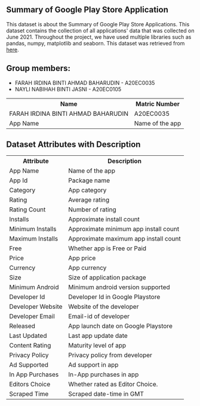## Summary of Google Play Store Application 

This dataset is about the Summary of Google Play Store Applications. This dataset contains the collection of all applications' data that was collected on June 2021. Throughout the project, we have used multiple libraries such as pandas, numpy, matplotlib and seaborn. This dataset was retrieved from [here](https://www.kaggle.com/datasets/gauthamp10/google-playstore-apps).


## Group members:
* FARAH IRDINA BINTI AHMAD BAHARUDIN - A20EC0035
* NAYLI NABIHAH BINTI JASNI - A20EC0105

<table>
  <tr>
    <th>Name</th>
    <th>Matric Number</th>
  </tr>
    <tr>
    <td>FARAH IRDINA BINTI AHMAD BAHARUDIN</td>
    <td>A20EC0035</td>
  </tr>
    <tr>
    <td>App Name</td>
    <td>Name of the app</td>
  </tr>
  </table>

<!DOCTYPE html>
<html>
<head>
<h2>Dataset Attributes with Description</h2>

<table>
  <tr>
    <th>Attribute</th>
    <th>Description</th>
  </tr>
  <tr>
    <td>App Name</td>
    <td>Name of the app</td>
  </tr>
  <tr>
    <td>App Id</td>
    <td>Package name</td>
  </tr>
  <tr>
    <td>Category</td>
    <td>App category</td>
  </tr>
  <tr>
    <td>Rating</td>
    <td>Average rating</td>
  </tr>
  <tr>
    <td>Rating Count</td>
    <td>Number of rating</td>
  </tr>
  <tr>
    <td>Installs</td>
    <td>Approximate install count</td>
  </tr>
    <tr>
    <td>Minimum Installs</td>
    <td>Approximate minimum app install count</td>
  </tr>
    <tr>
    <td>Maximum Installs</td>
    <td>Approximate maximum app install count</td>
  </tr>
    <tr>
    <td>Free </td>
    <td>Whether app is Free or Paid</td>
  </tr>
    <tr>
    <td>Price</td>
    <td>App price</td>
  </tr>
    <tr>
    <td>Currency</td>
    <td>App currency</td>
  </tr>
    <tr>
    <td>Size</td>
    <td>Size of application package</td>
  </tr>
    <tr>
    <td>Minimum Android</td>
    <td>Minimum android version supported</td>
  </tr>
    <tr>
    <td>Developer Id</td>
    <td>Developer Id in Google Playstore</td>
  </tr>
    <tr>
    <td>Developer Website</td>
    <td>Website of the developer</td>
  </tr>
    <tr>
    <td>Developer Email</td>
    <td>Email-id of developer</td>
  </tr>
    <tr>
    <td>Released</td>
    <td>App launch date on Google Playstore</td>
  </tr>
    <tr>
    <td>Last Updated</td>
    <td>Last app update date</td>
  </tr>
    <tr>
    <td>Content Rating</td>
    <td>Maturity level of app</td>
  </tr>
    <tr>
    <td>Privacy Policy</td>
    <td>Privacy policy from developer</td>
  </tr>
    <tr>
    <td>Ad Supported</td>
    <td>Ad support in app</td>
  </tr>
    <tr>
    <td>In App Purchases</td>
    <td>In-App purchases in app</td>
  </tr>
    <tr>
    <td>Editors Choice</td>
    <td>Whether rated as Editor Choice.</td>
  </tr>
    <tr>
    <td>Scraped Time</td>
    <td>Scraped date-time in GMT</td>
  </tr>
</table>

</body>
</html>
